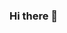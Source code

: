 ### Hi there 👋

<!--
**danilowilliam87/danilowilliam87** is a ✨ _special_ ✨ repository because its `README.md` (this file) appears on your GitHub profile.

Here are some ideas to get you started:


![1](https://github-readme-stats.vercel.app/api/top-langs/?username=felipementel&theme=blue-green)



[![Anurag's github stats](https://github-readme-stats.vercel.app/api?username=felipementel&theme=blue-green)](https://github.com/felipementel/github-readme-stats)
